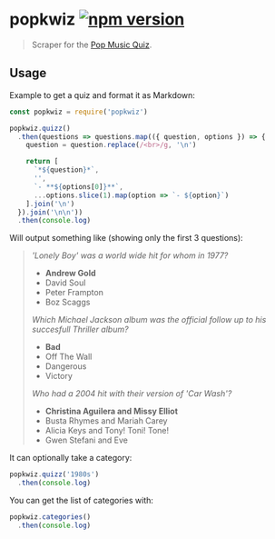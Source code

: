 # popkwiz [![npm version](http://img.shields.io/npm/v/popkwiz?style=flat-square)](https://www.npmjs.org/package/popkwiz)

> Scraper for the [Pop Music Quiz][popkwiz].

[popkwiz]: http://www.popkwiz.com/

Usage
-----

Example to get a quiz and format it as Markdown:

```js
const popkwiz = require('popkwiz')

popkwiz.quizz()
  .then(questions => questions.map(({ question, options }) => {
    question = question.replace(/<br>/g, '\n')

    return [
      `*${question}*`,
      '',
      `- **${options[0]}**`,
      ...options.slice(1).map(option => `- ${option}`)
    ].join('\n')
  }).join('\n\n'))
  .then(console.log)
```

Will output something like (showing only the first 3 questions):

> *'Lonely Boy' was a world wide hit for whom in 1977?*
>
> - **Andrew Gold**
> - David Soul
> - Peter Frampton
> - Boz Scaggs
>
> *Which Michael Jackson album was the official follow up to his succesfull Thriller album?*
>
> - **Bad**
> - Off The Wall
> - Dangerous
> - Victory
>
> *Who had a 2004 hit with their version of 'Car Wash'?*
>
> - **Christina Aguilera and Missy Elliot**
> - Busta Rhymes and Mariah Carey
> - Alicia Keys and Tony! Toni! Tone!
> - Gwen Stefani and Eve

It can optionally take a category:

```js
popkwiz.quizz('1980s')
  .then(console.log)
```

You can get the list of categories with:

```js
popkwiz.categories()
  .then(console.log)
```
